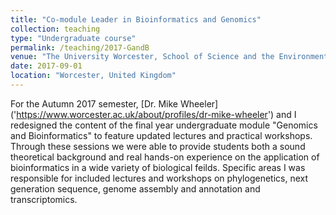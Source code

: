 ```yaml
---
title: "Co-module Leader in Bioinformatics and Genomics"
collection: teaching
type: "Undergraduate course"
permalink: /teaching/2017-GandB
venue: "The University Worcester, School of Science and the Environment"
date: 2017-09-01
location: "Worcester, United Kingdom"
---
```


For the Autumn 2017 semester, [Dr. Mike Wheeler] ('https://www.worcester.ac.uk/about/profiles/dr-mike-wheeler') and I redesigned the content of the final year undergraduate module "Genomics and Bioinformatics" to feature updated lectures and practical workshops. Through these sessions we were able to provide students both a sound theoretical background and real hands-on experience on the application of bioinformatics in a wide variety of biological feilds. Specific areas I was responsible for included lectures and workshops on phylogenetics, next generation sequence, genome assembly and annotation and transcriptomics.
